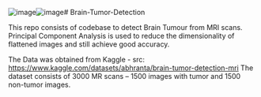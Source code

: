 ![image](https://github.com/FarhaHaider/Brain-Tumor-Detection/assets/59232577/b8533b76-88b5-4573-abfe-1bca0680c9ea)![image](https://github.com/FarhaHaider/Brain-Tumor-Detection/assets/59232577/e78f0324-298d-466f-8c4a-7f2bbf61c119)# Brain-Tumor-Detection

This repo consists of codebase to detect Brain Tumour from MRI scans. 
Principal Component Analysis is used to reduce the dimensionality of flattened images and still achieve good accuracy.

The Data was obtained from Kaggle - src: https://www.kaggle.com/datasets/abhranta/brain-tumor-detection-mri 
The dataset consists of 3000 MR scans – 1500 images with tumor and 1500 non-tumor images. 

